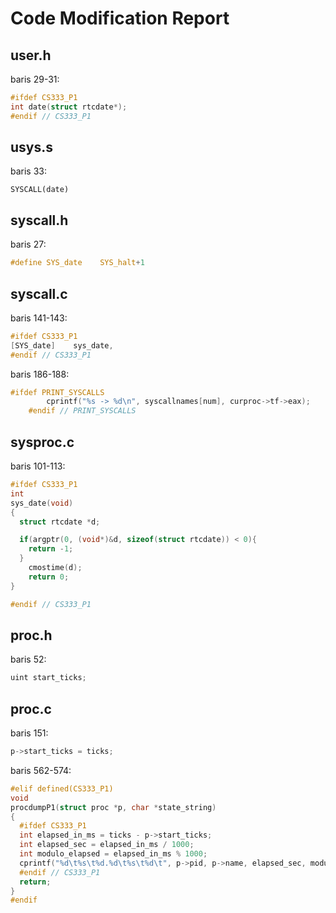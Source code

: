 # Code Modification Report

## user.h
baris 29-31:
```C
#ifdef CS333_P1
int date(struct rtcdate*);
#endif // CS333_P1
```

## usys.s
baris 33:
```
SYSCALL(date)
```

## syscall.h
baris 27:
```C
#define SYS_date    SYS_halt+1
```
## syscall.c
baris 141-143:
```C
#ifdef CS333_P1
[SYS_date]    sys_date,
#endif // CS333_P1
```
baris 186-188:
```C
#ifdef PRINT_SYSCALLS
        cprintf("%s -> %d\n", syscallnames[num], curproc->tf->eax);
    #endif // PRINT_SYSCALLS
```
## sysproc.c
baris 101-113:
```C
#ifdef CS333_P1
int
sys_date(void)
{
  struct rtcdate *d;

  if(argptr(0, (void*)&d, sizeof(struct rtcdate)) < 0){
    return -1;
  }
    cmostime(d);
    return 0;
}

#endif // CS333_P1
```

## proc.h
baris 52:
```C
uint start_ticks;
```

## proc.c
baris 151:
```C
p->start_ticks = ticks;

```
baris 562-574:
```C
#elif defined(CS333_P1)
void
procdumpP1(struct proc *p, char *state_string)
{
  #ifdef CS333_P1
  int elapsed_in_ms = ticks - p->start_ticks;
  int elapsed_sec = elapsed_in_ms / 1000;
  int modulo_elapsed = elapsed_in_ms % 1000;
  cprintf("%d\t%s\t%d.%d\t%s\t%d\t", p->pid, p->name, elapsed_sec, modulo_elapsed, state_string, p->sz);
  #endif // CS333_P1
  return;
}
#endif
```

